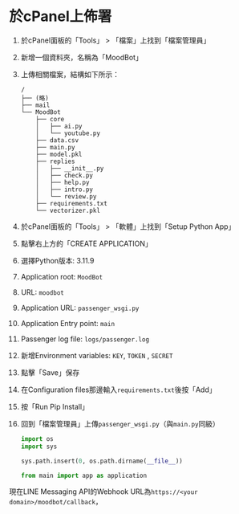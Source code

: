 # 於cPanel上佈署

1. 於cPanel面板的「Tools」 > 「檔案」上找到「檔案管理員」

2. 新增一個資料夾，名稱為「MoodBot」

3. 上傳相關檔案，結構如下所示：

   ```
   /
   ├── (略)
   ├── mail
   └── MoodBot
       ├── core
       │   ├── ai.py
       │   └── youtube.py
       ├── data.csv
       ├── main.py
       ├── model.pkl
       ├── replies
       │   ├── __init__.py
       │   ├── check.py
       │   ├── help.py
       │   ├── intro.py
       │   └── review.py
       ├── requirements.txt
       └── vectorizer.pkl
   ```

4. 於cPanel面板的「Tools」 > 「軟體」上找到「Setup Python App」

5. 點擊右上方的「CREATE APPLICATION」

6. 選擇Python版本: 3.11.9

7. Application root: `MoodBot`

8. URL: `moodbot`

9. Application URL: `passenger_wsgi.py`

10. Application Entry point: `main`

11. Passenger log file: `logs/passenger.log`

12. 新增Environment variables: `KEY`, `TOKEN` , `SECRET`

13. 點擊「Save」保存

14. 在Configuration files那邊輸入`requirements.txt`後按「Add」

15. 按「Run Pip Install」

16. 回到「檔案管理員」上傳`passenger_wsgi.py`（與`main.py`同級）

    ```python
    import os
    import sys
    
    sys.path.insert(0, os.path.dirname(__file__))
    
    from main import app as application
    ```

現在LINE Messaging API的Webhook URL為`https://<your domain>/moodbot/callback`，
